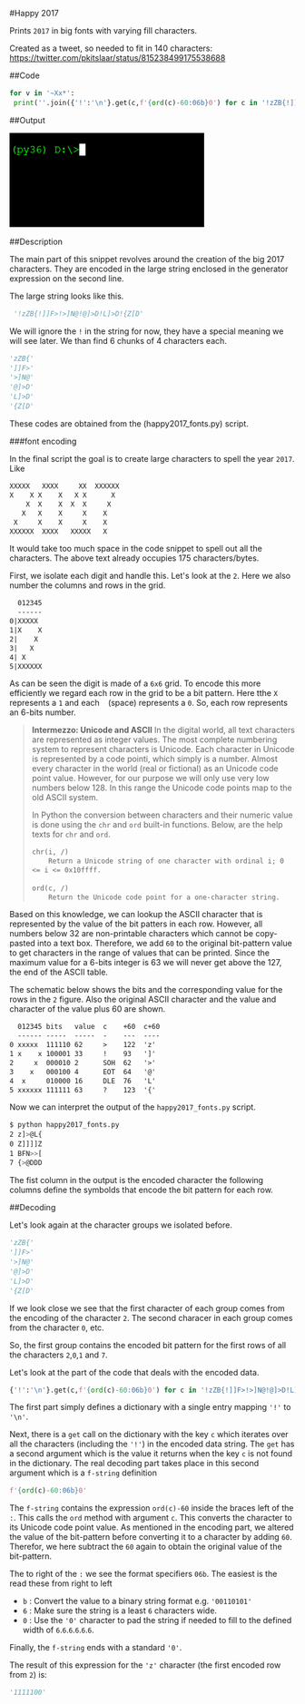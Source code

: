#Happy 2017

Prints `2017` in big fonts with varying fill characters.

Created as a tweet, so needed to fit in 140 characters: https://twitter.com/pkitslaar/status/815238499175538688

##Code

```python
for v in '~Xx*':
 print(''.join({'!':'\n'}.get(c,f'{ord(c)-60:06b}0') for c in '!zZB{!]]F>!>]N@!@]>D!L]>D!{Z[D').translate({48:32,49:v}))
```

##Output

![Animated GIF of happy2017.py console output](happy2017.gif)

##Description

The main part of this snippet revolves around the creation of the big 2017 characters. They are encoded in the large string enclosed in the generator expression on the second line.

The large string looks like this.

```python
 '!zZB{!]]F>!>]N@!@]>D!L]>D!{Z[D'
```

We will ignore the `!` in the string for now, they have a special meaning we will see later. We than find 6 chunks of 4 characters each.

```python
'zZB{'
']]F>'
'>]N@'
'@]>D'
'L]>D'
'{Z[D'
```

These codes are obtained from the (happy2017_fonts.py) script.

###font encoding

In the final script the goal is to create large characters to spell the year `2017`. Like

```
XXXXX   XXXX     XX  XXXXXX 
X    X X    X   X X      X  
    X  X    X  X  X     X   
   X   X    X     X    X    
 X     X    X     X    X    
XXXXXX  XXXX   XXXXX   X    
```

It would take too much space in the code snippet to spell out all the characters. The above text already occupies 175 characters/bytes. 

First, we isolate each digit and handle this. Let's look at the `2`.
Here we also number the columns and rows in the grid.

```
  012345
  ------
0|XXXXX   
1|X    X  
2|    X   
3|   X    
4| X      
5|XXXXXX  
```

As can be seen the digit is made of a `6x6` grid. 
To encode this more efficiently we regard each row in the grid to be a bit pattern. 
Here tthe `X` represents a `1` and each ` ` (space) represents a `0`. 
So, each row represents an 6-bits number.

> **Intermezzo: Unicode and ASCII**
> In the digital world, all text characters are represented as integer values. 
> The most complete numbering system to represent characters is Unicode. 
> Each character in Unicode is represented by a code pointi, which simply is a number. 
> Almost every character in the world (real or fictional) as an Unicode code point value. 
> However, for our purpose we will only use very low numbers below 128. 
> In this range the Unicode code points map to the old ASCII system.
> 
> In Python the conversion between characters and their numeric value is done using the `chr` and `ord` built-in functions. 
> Below, are the help texts for `chr` and `ord`.
> 
> ```
> chr(i, /)
>     Return a Unicode string of one character with ordinal i; 0 <= i <= 0x10ffff.
> 
> ord(c, /)
>     Return the Unicode code point for a one-character string.
> ```

Based on this knowledge, we can lookup the ASCII character that is represented by the value of the bit patters in each row. 
However,  all numbers below 32 are non-printable characters which cannot be copy-pasted into a text box.
Therefore, we add `60` to the original bit-pattern value to get characters in the range of values that can be printed. 
Since the maximum value for a 6-bits integer is 63 we will never get above the 127, the end of the ASCII table.

The schematic below shows the bits and the corresponding value for the rows in the `2` figure. 
Also the original ASCII character and the value and character of the value plus 60 are shown.

```
  012345 bits   value  c    +60  c+60
  ------ -----  -----  -    ---  ----
0 xxxxx  111110 62     >    122  'z'
1 x    x 100001 33     !    93   ']'
2     x  000010 2      SOH  62   '>'
3    x   000100 4      EOT  64   '@'
4  x     010000 16     DLE  76   'L'
5 xxxxxx 111111 63     ?    123  '{'
```

Now we can interpret the output of the `happy2017_fonts.py` script.

```bash
$ python happy2017_fonts.py
2 z]>@L{
0 Z]]]]Z
1 BFN>>[
7 {>@DDD
```

The fist column in the output is the encoded character 
the following columns define the symbolds that encode the bit pattern
for each row.

##Decoding

Let's look again at the character groups we isolated before.

```python
'zZB{'
']]F>'
'>]N@'
'@]>D'
'L]>D'
'{Z[D'
```

If we look close we see that the first character of each group comes from the encoding of the character `2`.
The second characer in each group comes from the character `0`, etc.

So, the first group contains the encoded bit pattern for the first rows of all the characters `2`,`0`,`1` and `7`.

Let's look at the part of the code that deals with the encoded data.

```python
{'!':'\n'}.get(c,f'{ord(c)-60:06b}0') for c in '!zZB{!]]F>!>]N@!@]>D!L]>D!{Z[D'
```

The first part simply defines a dictionary with a single entry mapping `'!'` to `'\n'`.

Next, there is a `get` call on the dictionary with the key `c` which iterates over all the characters (including the `'!'`) in the
encoded data string. The `get` has a second argument which is the value it returns when the key `c` is not found in the dictionary.
The real decoding part takes place in this second argument which is a  `f-string` definition 

```python
f'{ord(c)-60:06b}0'
```

The `f-string` contains the expression `ord(c)-60` inside the braces left of the `:`.
This calls the `ord` method with argument `c`. This converts the 
character to its Unicode code point value. As mentioned in the encoding part, we altered the
value of the bit-pattern before converting it to a character by adding `60`. Therefor, we
here subtract the `60` again to obtain the original value of the bit-pattern.

The to right of the `:` we see the format specifiers `06b`. The easiest is the read these from right to left

 * `b` : Convert the value to a binary string format e.g. `'00110101'`
 * `6` : Make sure the string is a least `6` characters wide.
 * `0` : Use the `'0'` character to pad the string if needed to fill to the defined width of `6`.`6`.`6`.`6`.`6`.`6`.

Finally, the `f-string` ends with a standard `'0'`.

The result of this expression for the `'z'` character (the first encoded row from `2`) is:

```python
'1111100'
```

